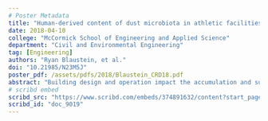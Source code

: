 ```yaml
---
# Poster Metadata
title: "Human-derived content of dust microbiota in athletic facilities reflects building design and operation"
date: 2018-04-10
college: "McCormick School of Engineering and Applied Science"
department: "Civil and Environmental Engineering"
tag: [Engineering]
authors: "Ryan Blaustein, et al."
doi: "10.21985/N23M5J"
poster_pdf: /assets/pdfs/2018/Blaustein_CRD18.pdf
abstract: "Building design and operation impact the accumulation and survival of microorganisms in indoor spaces. These microorganisms, together referred to as the indoor microbiome, have implications for human health and well being. However, the relative importance of factors like architecture compared to, e.g., human occupancy, remains unclear. This study aimed to identify putative sources of microbes found in dust and determine building characteristics that most strongly correlate with the human-derived content. Dust samples were collected from gyms, hallways, and offices in 40 athletic facilities (n=122 samples total) and processed with metagenomic sequencing to characterize microbial community structure. SourceTracker, a Bayesian-based algorithm, was applied to estimate the proportions of microbiota derived from human sources (i.e., skin, oral, vaginal, gut) using training data from the Human Microbiome Project. Relationships between putative human-sourced proportions of microbiota and building properties (e.g., space size, ventilation, occupancy, cleaning products/frequency, dust antimicrobial concentrations) were evaluated with beta regression. The dust microbiomes consisted of highly variable mixtures of few dominant and many low-abundance taxa likely deposited from humans (primarily skin; e.g., Propionibacterium, Staphylococcus, Corynebacterium) and the environment (e.g., Pseudomonas, Massilia, Micrococcus, Wolbachia). Despite the heterogeneity across samples, there was a strong negative relationship between proportions human-sourced microbes and the presence of operable windows or exterior doors. There were also weak, yet significant correlations between the human-derived dust microbes and consumer product-associated antimicrobials in dust (e.g., triclosan, parabens), human occupancy, and chemical cleaning frequency in gyms. Taken together, these data suggest that the formation of the indoor microbiome is a dynamic process involving the passive transport of microbes and potential interaction with chemicals from human skin. This process is dominated by dispersal, though potential impacts of cleaning and personal hygiene products may increase in spaces with limited windows and exterior doors, especially as spaces become more crowded."
# scribd embed
scribd_src: "https://www.scribd.com/embeds/374891632/content?start_page=1&view_mode=scroll&access_key=key-wZCXB1RHJ0wMGv3SQMPc&show_recommendations=true"
scribd_id: "doc_9019"
---
```

